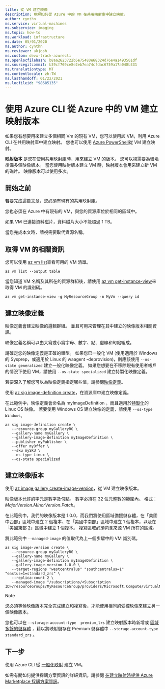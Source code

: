```yaml
---
title: 從 VM 建立映像
description: 瞭解如何從 Azure 中的 VM 在共用映射庫中建立映射。
author: cynthn
ms.service: virtual-machines
ms.subservice: imaging
ms.topic: how-to
ms.workload: infrastructure
ms.date: 05/01/2020
ms.author: cynthn
ms.reviewer: akjosh
ms.custom: devx-track-azurecli
ms.openlocfilehash: b8aa2623722b5e75480e68324d76e4a1493501df
ms.sourcegitcommit: b39cf769ce8e2eb7ea74cfdac6759a17a048b331
ms.translationtype: MT
ms.contentlocale: zh-TW
ms.lasthandoff: 01/22/2021
ms.locfileid: "98685135"
---
```

# <a name="create-an-image-version-from-a-vm-in-azure-using-the-azure-cli"></a>使用 Azure CLI 從 Azure 中的 VM 建立映射版本

如果您有想要用來建立多個相同 Vm 的現有 VM，您可以使用該 VM，利用 Azure CLI 在共用映射庫中建立映射。 您也可以使用 [Azure PowerShell](image-version-vm-powershell.md)從 VM 建立映射。

**映射版本** 是您在使用共用映射庫時，用來建立 VM 的版本。 您可以視需要為環境準備多個映像版本。 當您使用映射版本建立 VM 時，映射版本會用來建立新 VM 的磁片。 映像版本可以使用多次。


## <a name="before-you-begin"></a>開始之前

若要完成這篇文章，您必須有現有的共用映射庫。 

您也必須在 Azure 中有現有的 VM，與您的資源庫位於相同的區域中。 

如果 VM 已連接資料磁片，資料磁片大小不能超過 1 TB。

當您完成本文時，請視需要取代資源名稱。

## <a name="get-information-about-the-vm"></a>取得 VM 的相關資訊

您可以使用 [az vm list](/cli/azure/vm#az-vm-list)查看可用的 VM 清單。 

```azurecli-interactive
az vm list --output table
```

當您知道 VM 名稱及其所在的資源群組後，請使用 [az vm get-instance-view](/cli/azure/vm#az-vm-get-instance-view)來取得 VM 的識別碼。 

```azurecli-interactive
az vm get-instance-view -g MyResourceGroup -n MyVm --query id
```


## <a name="create-an-image-definition"></a>建立映像定義

映像定義會建立映像的邏輯群組。 並且可用來管理在其中建立的映像版本相關資訊。 

映像定義名稱可以由大寫或小寫字母、數字、點、虛線和句點組成。 

請確定您的映像定義是正確的類型。 如果您已一般化 VM (使用適用於 Windows 的 Sysprep，或適用於 Linux 的 waagent -deprovision)，則應該使用 `--os-state generalized` 建立一般化映像定義。 如果您想要在不移除現有使用者帳戶的情況下使用 VM，請使用 `--os-state specialized` 建立特製化映像定義。

若要深入了解您可以為映像定義指定哪些值，請參閱[映像定義](./shared-image-galleries.md#image-definitions)。

使用 [az sig image-definition create](/cli/azure/sig/image-definition#az-sig-image-definition-create)，在資源庫中建立映像定義。

在此範例中，映像定義會命名為 myImageDefinition  ，而且適用於[特製化](./shared-image-galleries.md#generalized-and-specialized-images)的 Linux OS 映像。 若要使用 Windows OS 建立映像的定義，請使用 `--os-type Windows`。 

```azurecli-interactive 
az sig image-definition create \
   --resource-group myGalleryRG \
   --gallery-name myGallery \
   --gallery-image-definition myImageDefinition \
   --publisher myPublisher \
   --offer myOffer \
   --sku mySKU \
   --os-type Linux \
   --os-state specialized
```


## <a name="create-the-image-version"></a>建立映像版本

使用 [az image gallery create-image-version](/cli/azure/sig/image-version#az-sig-image-version-create)，從 VM 建立映像版本。  

映像版本允許的字元是數字及句點。 數字必須在 32 位元整數的範圍內。 格式：*MajorVersion*.*MinorVersion*.*Patch*。

在此範例中，我們的映像版本是 1.0.0，而我們將使用區域備援儲存體，在「美國中西部」區域中建立 2 個複本、在「美國中南部」區域中建立 1 個複本，以及在「美國東部 2」區域中建立 1 個複本。 複寫區域必須包含來源 VM 所在的區域。

將此範例中 `--managed-image` 的值取代為上一個步驟中的 VM 識別碼。

```azurecli-interactive 
az sig image-version create \
   --resource-group myGalleryRG \
   --gallery-name myGallery \
   --gallery-image-definition myImageDefinition \
   --gallery-image-version 1.0.0 \
   --target-regions "westcentralus" "southcentralus=1" "eastus=1=standard_zrs" \
   --replica-count 2 \
   --managed-image "/subscriptions/<Subscription ID>/resourceGroups/MyResourceGroup/providers/Microsoft.Compute/virtualMachines/myVM"
```

> [!NOTE]
> 您必須等候映像版本完全完成建立和複寫後，才能使用相同的受控映像來建立另一個映像版本。
>
> 您也可以在 `--storage-account-type  premium_lrs` 建立映射版本時新增或 [區域多餘的儲存體](../storage/common/storage-redundancy.md) ，藉以將映射儲存在 Premium 儲存體中 `--storage-account-type  standard_zrs` 。
>

## <a name="next-steps"></a>下一步

使用 Azure CLI 從 [一般化映射](vm-generalized-image-version-cli.md) 建立 VM。

如需有關如何提供採購方案資訊的詳細資訊，請參閱 [在建立映射時提供 Azure Marketplace 採購方案資訊](marketplace-images.md)。